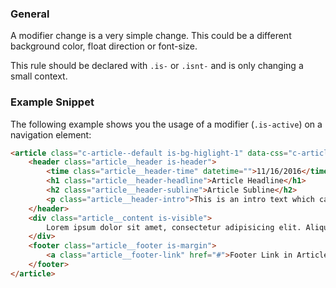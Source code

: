 ### General 

A modifier change is a very simple change. This could be a different background color, float direction or font-size. 

This rule should be declared with `.is-` or `.isnt-` and is only changing a small context.

### Example Snippet

The following example shows you the usage of a modifier (`.is-active`) on a navigation element: 

``` html
<article class="c-article--default is-bg-higlight-1" data-css="c-article">
	<header class="article__header is-header">
		<time class="article__header-time" datetime="">11/16/2016</time>
		<h1 class="article__header-headline">Article Headline</h1>
		<h2 class="article__header-subline">Article Subline</h2>
		<p class="article__header-intro">This is an intro text which can be used in every article component.</p>
	</header>
	<div class="article__content is-visible">
		Lorem ipsum dolor sit amet, consectetur adipisicing elit. Aliquam aperiam architecto atque cupiditate dicta earum ex facilis harum incidunt, laboriosam officiis placeat quas recusandae, rerum, sit tempore tenetur. Impedit, velit.
	</div>
	<footer class="article__footer is-margin">
		<a class="article__footer-link" href="#">Footer Link in Article</a>
	</footer>
</article>
```



